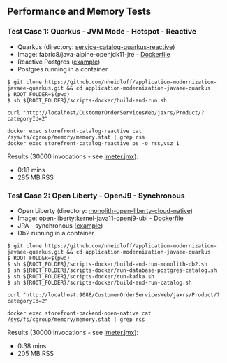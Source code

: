 ## Performance and Memory Tests



### Test Case 1: Quarkus - JVM Mode - Hotspot - Reactive

* Quarkus (directory: [service-catalog-quarkus-reactive](https://github.com/nheidloff/application-modernization-javaee-quarkus/tree/master/service-catalog-quarkus-reactive))
* Image: fabric8/java-alpine-openjdk11-jre - [Dockerfile](../service-catalog-quarkus-reactive/Dockerfile)
* Reactive Postgres ([example](https://github.com/nheidloff/application-modernization-javaee-quarkus/blob/master/service-catalog-quarkus-reactive/src/main/java/com/ibm/catalog/ProductResource.java#L46))
* Postgres running in a container

```
$ git clone https://github.com/nheidloff/application-modernization-javaee-quarkus.git && cd application-modernization-javaee-quarkus
$ ROOT_FOLDER=$(pwd)
$ sh ${ROOT_FOLDER}/scripts-docker/build-and-run.sh
```

```
curl "http://localhost/CustomerOrderServicesWeb/jaxrs/Product/?categoryId=2"
```

```
docker exec storefront-catalog-reactive cat /sys/fs/cgroup/memory/memory.stat | grep rss
docker exec storefront-catalog-reactive ps -o rss,vsz 1 
```

Results (30000 invocations - see [jmeter.jmx](jmeter.jmx)):
* 0:18 mins
* 285 MB RSS


### Test Case 2: Open Liberty - OpenJ9 - Synchronous 

* Open Liberty (directory: [monolith-open-liberty-cloud-native](https://github.com/nheidloff/application-modernization-javaee-quarkus/tree/master/monolith-open-liberty-cloud-native))
* Image: open-liberty:kernel-java11-openj9-ubi - [Dockerfile](../monolith-open-liberty-cloud-native/Dockerfile.multistage)
* JPA - synchronous ([example](https://github.com/nheidloff/application-modernization-javaee-quarkus/blob/master/monolith-open-liberty-cloud-native/src/main/java/org/pwte/example/service/ProductSearchServiceImpl.java#L30))
* Db2 running in a container

```
$ git clone https://github.com/nheidloff/application-modernization-javaee-quarkus.git && cd application-modernization-javaee-quarkus
$ ROOT_FOLDER=$(pwd)
$ sh ${ROOT_FOLDER}/scripts-docker/build-and-run-monolith-db2.sh
$ sh ${ROOT_FOLDER}/scripts-docker/run-database-postgres-catalog.sh
$ sh ${ROOT_FOLDER}/scripts-docker/run-kafka.sh
$ sh ${ROOT_FOLDER}/scripts-docker/build-and-run-catalog.sh
```

```
curl "http://localhost:9088/CustomerOrderServicesWeb/jaxrs/Product/?categoryId=2"
```

```
docker exec storefront-backend-open-native cat /sys/fs/cgroup/memory/memory.stat | grep rss
```

Results (30000 invocations - see [jmeter.jmx](jmeter.jmx)):
*  0:38 mins
*  205 MB RSS

